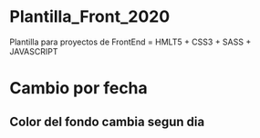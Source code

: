 # Plantilla_Front_2020
Plantilla para proyectos de FrontEnd = HMLT5 + CSS3 + SASS + JAVASCRIPT
# Cambio por fecha
## Color del fondo cambia segun dia
